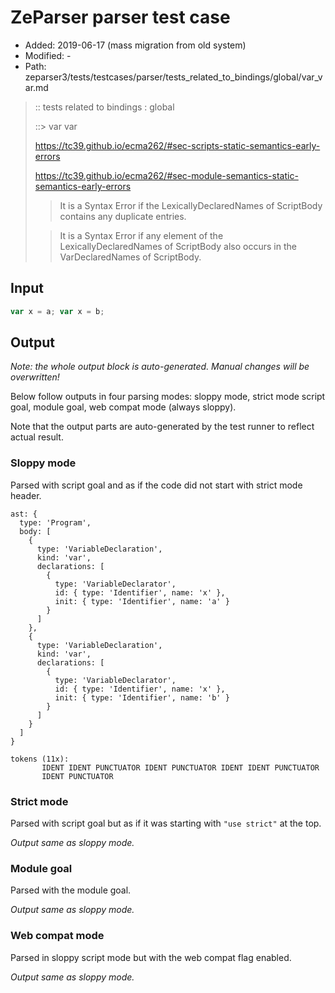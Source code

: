 # ZeParser parser test case

- Added: 2019-06-17 (mass migration from old system)
- Modified: -
- Path: zeparser3/tests/testcases/parser/tests_related_to_bindings/global/var_var.md

> :: tests related to bindings : global
> 
> ::> var var
> 
> https://tc39.github.io/ecma262/#sec-scripts-static-semantics-early-errors
> 
> https://tc39.github.io/ecma262/#sec-module-semantics-static-semantics-early-errors
> 
> > It is a Syntax Error if the LexicallyDeclaredNames of ScriptBody contains any duplicate entries.
> 
> > It is a Syntax Error if any element of the LexicallyDeclaredNames of ScriptBody also occurs in the VarDeclaredNames of ScriptBody.

## Input

`````js
var x = a; var x = b;
`````

## Output

_Note: the whole output block is auto-generated. Manual changes will be overwritten!_

Below follow outputs in four parsing modes: sloppy mode, strict mode script goal, module goal, web compat mode (always sloppy).

Note that the output parts are auto-generated by the test runner to reflect actual result.

### Sloppy mode

Parsed with script goal and as if the code did not start with strict mode header.

`````
ast: {
  type: 'Program',
  body: [
    {
      type: 'VariableDeclaration',
      kind: 'var',
      declarations: [
        {
          type: 'VariableDeclarator',
          id: { type: 'Identifier', name: 'x' },
          init: { type: 'Identifier', name: 'a' }
        }
      ]
    },
    {
      type: 'VariableDeclaration',
      kind: 'var',
      declarations: [
        {
          type: 'VariableDeclarator',
          id: { type: 'Identifier', name: 'x' },
          init: { type: 'Identifier', name: 'b' }
        }
      ]
    }
  ]
}

tokens (11x):
       IDENT IDENT PUNCTUATOR IDENT PUNCTUATOR IDENT IDENT PUNCTUATOR
       IDENT PUNCTUATOR
`````

### Strict mode

Parsed with script goal but as if it was starting with `"use strict"` at the top.

_Output same as sloppy mode._

### Module goal

Parsed with the module goal.

_Output same as sloppy mode._

### Web compat mode

Parsed in sloppy script mode but with the web compat flag enabled.

_Output same as sloppy mode._

